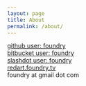 ```yaml
---
layout: page
title: About
permalink: /about/
---
```



[github user: foundry](http://github.com/foundry/)   
[bitbucket user: foundry](http://bitbucket.org/foundry/)  
[slashdot user: foundry](http://stackoverflow.com/users/1375695/foundry)  
[redart.foundry.tv](http://redart.foundry.tv)  
foundry at gmail dot com